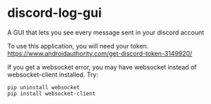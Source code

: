 # discord-log-gui
A GUI that lets you see every message sent in your discord account

To use this application, you will need your token.
https://www.androidauthority.com/get-discord-token-3149920/

If you get a websocket error, you may have websocket instead of websocket-client installed.
Try:

```
pip uninstall websocket
pip install websocket-client
```